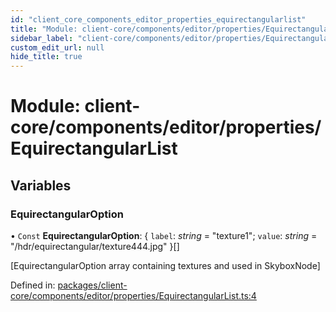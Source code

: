 ```yaml
---
id: "client_core_components_editor_properties_equirectangularlist"
title: "Module: client-core/components/editor/properties/EquirectangularList"
sidebar_label: "client-core/components/editor/properties/EquirectangularList"
custom_edit_url: null
hide_title: true
---
```


# Module: client-core/components/editor/properties/EquirectangularList

## Variables

### EquirectangularOption

• `Const` **EquirectangularOption**: { `label`: *string* = "texture1"; `value`: *string* = "/hdr/equirectangular/texture444.jpg" }[]

[EquirectangularOption array containing textures and used in SkyboxNode]

Defined in: [packages/client-core/components/editor/properties/EquirectangularList.ts:4](https://github.com/xr3ngine/xr3ngine/blob/9d253dc38/packages/client-core/components/editor/properties/EquirectangularList.ts#L4)
